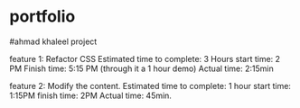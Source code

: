 # portfolio

#ahmad khaleel project 

feature 1: Refactor CSS 
Estimated time to complete: 3 Hours
start time: 2 PM
Finish time: 5:15 PM (through it a 1 hour demo)
Actual time: 2:15min

feature 2: Modify the content.
Estimated time to complete: 1 hour
start time: 1:15PM
finish time: 2PM
Actual time: 45min.
